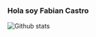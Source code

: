### Hola soy Fabian Castro

![Github stats](https://github-readme-stats.vercel.app/api?username=fast089609&show_icons=true&theme=midnight-purple)
